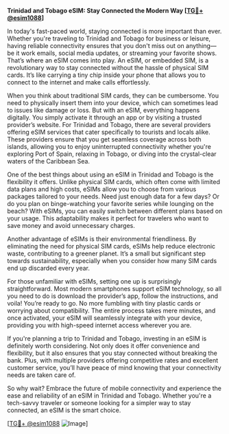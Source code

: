 **Trinidad and Tobago eSIM: Stay Connected the Modern Way [[TG💪+ @esim1088](https://t.me/s/esim1088)]**

In today's fast-paced world, staying connected is more important than ever. Whether you're traveling to Trinidad and Tobago for business or leisure, having reliable connectivity ensures that you don't miss out on anything—be it work emails, social media updates, or streaming your favorite shows. That’s where an eSIM comes into play. An eSIM, or embedded SIM, is a revolutionary way to stay connected without the hassle of physical SIM cards. It’s like carrying a tiny chip inside your phone that allows you to connect to the internet and make calls effortlessly.

When you think about traditional SIM cards, they can be cumbersome. You need to physically insert them into your device, which can sometimes lead to issues like damage or loss. But with an eSIM, everything happens digitally. You simply activate it through an app or by visiting a trusted provider’s website. For Trinidad and Tobago, there are several providers offering eSIM services that cater specifically to tourists and locals alike. These providers ensure that you get seamless coverage across both islands, allowing you to enjoy uninterrupted connectivity whether you're exploring Port of Spain, relaxing in Tobago, or diving into the crystal-clear waters of the Caribbean Sea.

One of the best things about using an eSIM in Trinidad and Tobago is the flexibility it offers. Unlike physical SIM cards, which often come with limited data plans and high costs, eSIMs allow you to choose from various packages tailored to your needs. Need just enough data for a few days? Or do you plan on binge-watching your favorite series while lounging on the beach? With eSIMs, you can easily switch between different plans based on your usage. This adaptability makes it perfect for travelers who want to save money and avoid unnecessary charges.

Another advantage of eSIMs is their environmental friendliness. By eliminating the need for physical SIM cards, eSIMs help reduce electronic waste, contributing to a greener planet. It’s a small but significant step towards sustainability, especially when you consider how many SIM cards end up discarded every year.

For those unfamiliar with eSIMs, setting one up is surprisingly straightforward. Most modern smartphones support eSIM technology, so all you need to do is download the provider’s app, follow the instructions, and voila! You’re ready to go. No more fumbling with tiny plastic cards or worrying about compatibility. The entire process takes mere minutes, and once activated, your eSIM will seamlessly integrate with your device, providing you with high-speed internet access wherever you are.

If you're planning a trip to Trinidad and Tobago, investing in an eSIM is definitely worth considering. Not only does it offer convenience and flexibility, but it also ensures that you stay connected without breaking the bank. Plus, with multiple providers offering competitive rates and excellent customer service, you’ll have peace of mind knowing that your connectivity needs are taken care of.

So why wait? Embrace the future of mobile connectivity and experience the ease and reliability of an eSIM in Trinidad and Tobago. Whether you're a tech-savvy traveler or someone looking for a simpler way to stay connected, an eSIM is the smart choice. 

[[TG💪+ @esim1088](https://t.me/s/esim1088) ![Image](https://i.postimg.cc/Y0z9fWf4/image.png)]